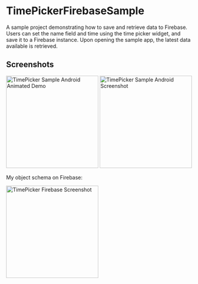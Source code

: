 # TimePickerFirebaseSample
A sample project demonstrating how to save and retrieve data to Firebase. Users can set the name field and time using the time picker widget, and save it to a Firebase instance. Upon opening the sample app, the latest data available is retrieved.

## Screenshots 

<img src="https://raw.githubusercontent.com/nbau21/TimePickerFirebaseSample/master/screenshots/demo.gif" alt="TimePicker Sample Android Animated Demo" width = 250>

<img src="https://raw.githubusercontent.com/nbau21/TimePickerFirebaseSample/master/screenshots/screenshot_1.png" alt="TimePicker Sample Android Screenshot" width = 250 >

My object schema on Firebase:

<img src="https://raw.githubusercontent.com/nbau21/TimePickerFirebaseSample/master/screenshots/firebase_screenshot.png" alt="TimePicker Firebase Screenshot" width = 250 >
